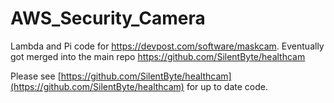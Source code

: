 # AWS_Security_Camera
Lambda and Pi code for https://devpost.com/software/maskcam. Eventually got merged into the main repo https://github.com/SilentByte/healthcam

Please see [https://github.com/SilentByte/healthcam](https://github.com/SilentByte/healthcam) for up to date code.
